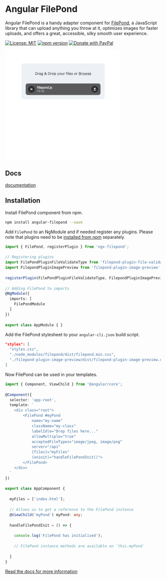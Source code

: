 # Angular FilePond

Angular FilePond is a handy adapter component for [FilePond](https://github.com/pqina/filepond), a JavaScript library that can upload anything you throw at it, optimizes images for faster uploads, and offers a great, accessible, silky smooth user experience.

[![License: MIT](https://img.shields.io/badge/license-MIT-blue.svg)](https://github.com/pqina/angular-filepond/blob/master/LICENSE)
[![npm version](https://badge.fury.io/js/angular-filepond.svg)](https://www.npmjs.com/package/angular-filepond)
[![Donate with PayPal](https://img.shields.io/badge/donate-PayPal.me-pink.svg)](https://www.paypal.me/rikschennink/10)

<img src="https://github.com/pqina/filepond-github-assets/blob/master/filepond-animation-01.gif?raw=true" width="370" alt=""/>

## Docs

[documentation](https://xmlking.github.io/ngx-filepond/)
 
## Installation

Install FilePond component from npm.

```bash
npm install angular-filepond --save
```

Add `FilePond` to an NgModule and if needed register any plugins. Please note that plugins need to be [installed from npm](https://pqina.nl/filepond/docs/patterns/plugins/introduction/#installing-plugins) separately.

```ts
import { FilePond, registerPlugin } from 'ngx-filepond';

// Registering plugins
import FilePondPluginFileValidateType from 'filepond-plugin-file-validate-type';
import FilepondPluginImagePreview from 'filepond-plugin-image-preview';

registerPlugin(FilePondPluginFileValidateType, FilepondPluginImagePreview);

// Adding FilePond to imports
@NgModule({
  imports: [
    FilePondModule
  ]
})

export class AppModule { }
```

Add the FilePond stylesheet to your `angular-cli.json` build script.

```json
"styles": [
  "styles.css",
  "./node_modules/filepond/dist/filepond.min.css",
  "./filepond-plugin-image-preview/dist/filepond-plugin-image-preview.css"
]
```

Now FilePond can be used in your templates.

```ts
import { Component, ViewChild } from '@angular/core';

@Component({
  selector: 'app-root',
  template: `
    <div class="root">
        <FilePond #myPond 
            name="my-name" 
            className="my-class" 
            labelIdle="Drop files here..."
            allowMultiple="true"
            acceptedFileTypes="image/jpeg, image/png"
            server="/api"
            [files]="myFiles" 
            (oninit)="handleFilePondInit()">
        </FilePond>
    </div>
  `
})

export class AppComponent {

  myFiles = ['index.html'];

  // Allows us to get a reference to the FilePond instance
  @ViewChild('myPond') myPond: any;

  handleFilePondInit = () => {

    console.log('FilePond has initialised');

    // FilePond instance methods are available on `this.myPond`

  }
}
```

[Read the docs for more information](https://pqina.nl/filepond/docs/patterns/frameworks/angular/)

